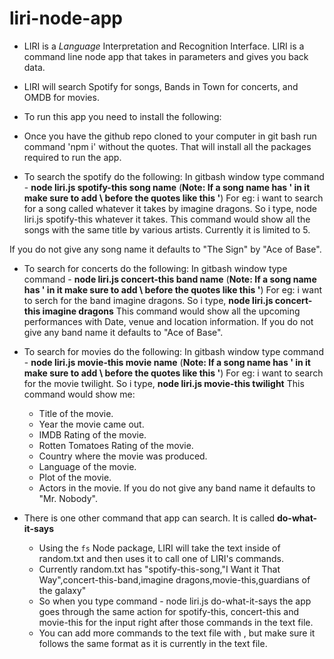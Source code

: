 # liri-node-app

* LIRI is a _Language_ Interpretation and Recognition Interface. LIRI is a command line node app that takes in parameters   and gives you back data.
* LIRI will search Spotify for songs, Bands in Town for concerts, and OMDB for movies.
* To run this app you need to install the following:
* Once you have the github repo cloned to your computer in git bash run command 'npm i' without the quotes. 
  That will install all the packages required to run the app.

* To search the spotify do the following:
 In gitbash window type command - **node liri.js spotify-this song name** (**Note: If a song name has ' in it make sure to add \ before the quotes like this \'**)
 For eg: i want to search for a song called whatever it takes by imagine dragons. 
 So i type, node liri.js spotify-this whatever it takes. 
 This command would show all the songs with the same title by various artists. Currently it is limited to 5. 
 
 If you do not give any song name it defaults to "The Sign" by "Ace of Base".

* To search for concerts do the following:
In gitbash window type command - **node liri.js concert-this band name**  (**Note: If a song name has ' in it make sure to add \ before the quotes like this \'**)
For eg: i want to serch for the band imagine dragons.
So i type, **node liri.js concert-this imagine dragons**
This command would show all the upcoming performances with Date, venue and location information.
If you do not give any band name it defaults to "Ace of Base".

* To search for movies do the following:
In gitbash window type command - **node liri.js movie-this movie name** (**Note: If a song name has ' in it make sure to add \ before the quotes like this \'**)
For eg: i want to search for the movie twilight.
So i type, **node liri.js movie-this twilight** 
This command would show me:
    * Title of the movie.
    * Year the movie came out.
    * IMDB Rating of the movie.
    * Rotten Tomatoes Rating of the movie.
    * Country where the movie was produced.
    * Language of the movie.
    * Plot of the movie.
    * Actors in the movie.
If you do not give any band name it defaults to "Mr. Nobody".

* There is one other command that app can search. It is called **do-what-it-says**
    * Using the `fs` Node package, LIRI will take the text inside of random.txt and then uses it to call one of LIRI's commands.
    * Currently random.txt has "spotify-this-song,"I Want it That Way",concert-this-band,imagine dragons,movie-this,guardians of the galaxy"
    * So when you type command - node liri.js do-what-it-says the app goes through the same action for spotify-this, concert-this and movie-this for the input right after those commands in the text file.
    * You can add more commands to the text file with , but make sure it follows the same format as it is currently in the text file.

 




